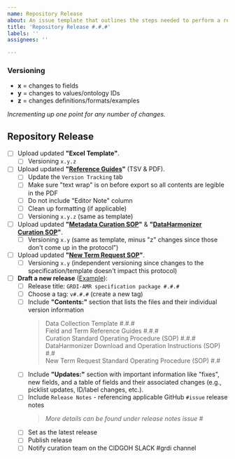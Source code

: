 ```yaml
---
name: Repository Release
about: An issue template that outlines the steps needed to perform a repository release
title: 'Repository Release #.#.#'
labels: ''
assignees: ''

---
```


### Versioning
* **x** = changes to fields
* **y** = changes to values/ontology IDs
* **z** = changes definitions/formats/examples

_Incrementing up one point for any number of changes._

## Repository Release
- [ ] Upload updated **"Excel Template"**.
  - [ ] Versioning `x.y.z`
- [ ] Upload updated **"[Reference Guides](https://docs.google.com/spreadsheets/d/1crc7yQtd8aj5LJYyeDMrNWqUO-o9ulKRkSqAub-51gg/edit?usp=sharing)"** (TSV & PDF).
  - [ ] Update the `Version Tracking` tab
  - [ ] Make sure "text wrap" is on before export so all contents are legible in the PDF
  - [ ] Do not include "Editor Note" column
  - [ ] Clean up formatting (if applicable)
  - [ ] Versioning `x.y.z` (same as template)
- [ ] Upload updated **"[Metadata Curation SOP](https://docs.google.com/document/d/1AE53-gF2K-6Zd8SimvHrQN-wEXBeNrDqa_fK54-Dpvs/edit?usp=sharing)"** & **"[DataHarmonizer Curation SOP](https://docs.google.com/document/d/1rF73SMpXa9pFRueYI8t-hV6g-0X9e0IWnS_amrcDz3c/edit?usp=sharing)"**.
  - [ ] Versioning `x.y` (same as template, minus "z" changes since those don't come up in the protocol")
- [ ] Upload updated **"[New Term Request SOP](https://docs.google.com/document/d/11pQAMk1nMJBuHNEif0d8s64LarfEvqtSBEWG3ZImv84/edit?usp=sharing)"**.
  - [ ] Versioning `x.y` (independent versioning since changes to the specification/template doesn't impact this protocol)
- [ ] **Draft a new release** ([Example](https://github.com/cidgoh/GRDI_AMR_One_Health/releases/tag/v7.7.5)):
  - [ ] Release title: `GRDI-AMR specification package #.#.#`
  - [ ] Choose a tag: `v#.#.#` (create a new tag)
  - [ ] Include **"Contents:"** section that lists the files and their individual version information
     > Data Collection Template #.#.# <br> Field and Term Reference Guides #.#.# <br> Curation Standard Operating Procedure (SOP) #.#.# <br> DataHarmonizer Download and Operation Instructions (SOP) #.# <br> New Term Request Standard Operating Procedure (SOP) #.#
  - [ ] Include **"Updates:"** section with important information like "fixes", new fields, and a table of fields and their associated changes (e.g., picklist updates, ID/label changes, etc.).
  - [ ] Include `Release Notes` - referencing applicable GitHub `#issue` release notes
     > _More details can be found under release notes issue #_ <br>
  - [ ] Set as the latest release
  - [ ] Publish release
  - [ ] Notify curation team on the CIDGOH SLACK #grdi channel
